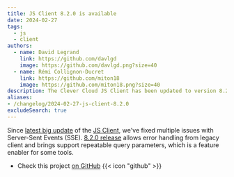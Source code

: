 ```yaml
---
title: JS Client 8.2.0 is available
date: 2024-02-27
tags:
  - js
  - client
authors:
  - name: David Legrand
    link: https://github.com/davlgd
    image: https://github.com/davlgd.png?size=40
  - name: Rémi Collignon-Ducret
    link: https://github.com/miton18
    image: https://github.com/miton18.png?size=40
description: The Clever Cloud JS Client has been updated to version 8.2.0
aliases:
- /changelog/2024-02-27-js-client-8.2.0
excludeSearch: true
---
```


Since [latest big update](../01-30-js-client-8.0.3/) of the [JS Client](https://www.npmjs.com/package/@clevercloud/client/v/8.2.0), we've fixed multiple issues with Server-Sent Events (SSE). [8.2.0 release](https://github.com/CleverCloud/clever-client.js/blob/master/CHANGELOG.md#820-2024-02-27) allows error handling from legacy client and brings support repeatable query parameters, which is a feature enabler for some tools.

- Check this project [on GitHub](https://github.com/CleverCloud/clever-client.js) {{< icon "github" >}}
